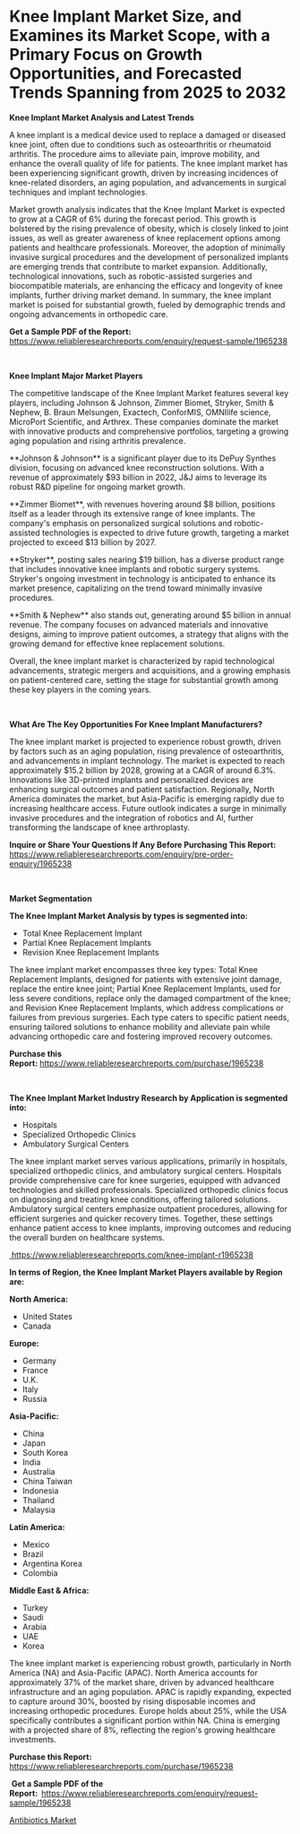 <p><h1>Knee Implant Market Size, and Examines its Market Scope, with a Primary Focus on Growth Opportunities, and Forecasted Trends Spanning from 2025 to 2032</h1></p><p><strong>Knee Implant Market Analysis and Latest Trends</strong></p>
<p><p>A knee implant is a medical device used to replace a damaged or diseased knee joint, often due to conditions such as osteoarthritis or rheumatoid arthritis. The procedure aims to alleviate pain, improve mobility, and enhance the overall quality of life for patients. The knee implant market has been experiencing significant growth, driven by increasing incidences of knee-related disorders, an aging population, and advancements in surgical techniques and implant technologies.</p><p>Market growth analysis indicates that the Knee Implant Market is expected to grow at a CAGR of 6% during the forecast period. This growth is bolstered by the rising prevalence of obesity, which is closely linked to joint issues, as well as greater awareness of knee replacement options among patients and healthcare professionals. Moreover, the adoption of minimally invasive surgical procedures and the development of personalized implants are emerging trends that contribute to market expansion. Additionally, technological innovations, such as robotic-assisted surgeries and biocompatible materials, are enhancing the efficacy and longevity of knee implants, further driving market demand. In summary, the knee implant market is poised for substantial growth, fueled by demographic trends and ongoing advancements in orthopedic care.</p></p>
<p><strong>Get a Sample PDF of the Report:&nbsp;</strong> <a href="https://www.reliableresearchreports.com/enquiry/request-sample/1965238?utm_campaign=3079&utm_medium=2&utm_source=Github&utm_content=ia&utm_term=08032025&utm_id=knee-implant">https://www.reliableresearchreports.com/enquiry/request-sample/1965238</a></p>
<p>&nbsp;</p>
<p><strong>Knee Implant Major Market Players</strong></p>
<p><p>The competitive landscape of the Knee Implant Market features several key players, including Johnson & Johnson, Zimmer Biomet, Stryker, Smith & Nephew, B. Braun Melsungen, Exactech, ConforMIS, OMNIlife science, MicroPort Scientific, and Arthrex. These companies dominate the market with innovative products and comprehensive portfolios, targeting a growing aging population and rising arthritis prevalence.</p><p>**Johnson & Johnson** is a significant player due to its DePuy Synthes division, focusing on advanced knee reconstruction solutions. With a revenue of approximately $93 billion in 2022, J&J aims to leverage its robust R&D pipeline for ongoing market growth.</p><p>**Zimmer Biomet**, with revenues hovering around $8 billion, positions itself as a leader through its extensive range of knee implants. The company's emphasis on personalized surgical solutions and robotic-assisted technologies is expected to drive future growth, targeting a market projected to exceed $13 billion by 2027.</p><p>**Stryker**, posting sales nearing $19 billion, has a diverse product range that includes innovative knee implants and robotic surgery systems. Stryker's ongoing investment in technology is anticipated to enhance its market presence, capitalizing on the trend toward minimally invasive procedures.</p><p>**Smith & Nephew** also stands out, generating around $5 billion in annual revenue. The company focuses on advanced materials and innovative designs, aiming to improve patient outcomes, a strategy that aligns with the growing demand for effective knee replacement solutions.</p><p>Overall, the knee implant market is characterized by rapid technological advancements, strategic mergers and acquisitions, and a growing emphasis on patient-centered care, setting the stage for substantial growth among these key players in the coming years.</p></p>
<p>&nbsp;</p>
<p><strong>What Are The Key Opportunities For Knee Implant Manufacturers?</strong></p>
<p><p>The knee implant market is projected to experience robust growth, driven by factors such as an aging population, rising prevalence of osteoarthritis, and advancements in implant technology. The market is expected to reach approximately $15.2 billion by 2028, growing at a CAGR of around 6.3%. Innovations like 3D-printed implants and personalized devices are enhancing surgical outcomes and patient satisfaction. Regionally, North America dominates the market, but Asia-Pacific is emerging rapidly due to increasing healthcare access. Future outlook indicates a surge in minimally invasive procedures and the integration of robotics and AI, further transforming the landscape of knee arthroplasty.</p></p>
<p><strong>Inquire or Share Your Questions If Any Before Purchasing This Report:</strong> <a href="https://www.reliableresearchreports.com/enquiry/pre-order-enquiry/1965238?utm_campaign=3079&utm_medium=2&utm_source=Github&utm_content=ia&utm_term=08032025&utm_id=knee-implant">https://www.reliableresearchreports.com/enquiry/pre-order-enquiry/1965238</a></p>
<p>&nbsp;</p>
<p><strong>Market Segmentation</strong></p>
<p><strong>The Knee Implant Market Analysis by types is segmented into:</strong></p>
<p><ul><li>Total Knee Replacement Implant</li><li>Partial Knee Replacement Implants</li><li>Revision Knee Replacement Implants</li></ul></p>
<p><p>The knee implant market encompasses three key types: Total Knee Replacement Implants, designed for patients with extensive joint damage, replace the entire knee joint; Partial Knee Replacement Implants, used for less severe conditions, replace only the damaged compartment of the knee; and Revision Knee Replacement Implants, which address complications or failures from previous surgeries. Each type caters to specific patient needs, ensuring tailored solutions to enhance mobility and alleviate pain while advancing orthopedic care and fostering improved recovery outcomes.</p></p>
<p><strong>Purchase this Report:&nbsp;</strong><a href="https://www.reliableresearchreports.com/purchase/1965238?utm_campaign=3079&utm_medium=2&utm_source=Github&utm_content=ia&utm_term=08032025&utm_id=knee-implant">https://www.reliableresearchreports.com/purchase/1965238</a></p>
<p>&nbsp;</p>
<p><strong>The Knee Implant Market Industry Research by Application is segmented into:</strong></p>
<p><ul><li>Hospitals</li><li>Specialized Orthopedic Clinics</li><li>Ambulatory Surgical Centers</li></ul></p>
<p><p>The knee implant market serves various applications, primarily in hospitals, specialized orthopedic clinics, and ambulatory surgical centers. Hospitals provide comprehensive care for knee surgeries, equipped with advanced technologies and skilled professionals. Specialized orthopedic clinics focus on diagnosing and treating knee conditions, offering tailored solutions. Ambulatory surgical centers emphasize outpatient procedures, allowing for efficient surgeries and quicker recovery times. Together, these settings enhance patient access to knee implants, improving outcomes and reducing the overall burden on healthcare systems.</p></p>
<p><a href="https://www.reliableresearchreports.com/knee-implant-r1965238?utm_campaign=3079&utm_medium=2&utm_source=Github&utm_content=ia&utm_term=08032025&utm_id=knee-implant">&nbsp;https://www.reliableresearchreports.com/knee-implant-r1965238</a></p>
<p><strong>In terms of Region, the Knee Implant Market Players available by Region are:</strong></p>
<p>
    <p> <strong> North America: </strong>
        <ul>
            <li>United States</li>
            <li>Canada</li>
        </ul>
        </p> 
    <p> <strong> Europe: </strong>
        <ul>
            <li>Germany</li>
            <li>France</li>
            <li>U.K.</li>
            <li>Italy</li>
            <li>Russia</li>
        </ul>
        </p> 
    <p> <strong> Asia-Pacific: </strong>
        <ul>
            <li>China</li>
            <li>Japan</li>
            <li>South Korea</li>
            <li>India</li>
            <li>Australia</li>
            <li>China Taiwan</li>
            <li>Indonesia</li>
            <li>Thailand</li>
            <li>Malaysia</li>
        </ul>
        </p> 
    <p> <strong> Latin America: </strong>
        <ul>
            <li>Mexico</li>
            <li>Brazil</li>
            <li>Argentina Korea</li>
            <li>Colombia</li>
        </ul>
        </p> 
    <p> <strong> Middle East & Africa: </strong>
        <ul>
            <li>Turkey</li>
            <li>Saudi</li>
            <li>Arabia</li>
            <li>UAE</li>
            <li>Korea</li>
        </ul>
    </p>
    </p>
<p><p>The knee implant market is experiencing robust growth, particularly in North America (NA) and Asia-Pacific (APAC). North America accounts for approximately 37% of the market share, driven by advanced healthcare infrastructure and an aging population. APAC is rapidly expanding, expected to capture around 30%, boosted by rising disposable incomes and increasing orthopedic procedures. Europe holds about 25%, while the USA specifically contributes a significant portion within NA. China is emerging with a projected share of 8%, reflecting the region's growing healthcare investments.</p></p>
<p><strong>Purchase this Report: </strong><a href="https://www.reliableresearchreports.com/purchase/1965238?utm_campaign=3079&utm_medium=2&utm_source=Github&utm_content=ia&utm_term=08032025&utm_id=knee-implant">https://www.reliableresearchreports.com/purchase/1965238</a></p>
<p>&nbsp;<strong>Get a Sample PDF of the Report:&nbsp;&nbsp;</strong><a href="https://www.reliableresearchreports.com/enquiry/request-sample/1965238?utm_campaign=3079&utm_medium=2&utm_source=Github&utm_content=ia&utm_term=08032025&utm_id=knee-implant">https://www.reliableresearchreports.com/enquiry/request-sample/1965238</a></p>
<p><strong></strong></p>
<p><p><a href="https://github.com/voetzeszuh/Market-Research-Report-List-1/blob/main/antibiotics-market.md?utm_campaign=3079&utm_medium=2&utm_source=Github&utm_content=ia&utm_term=08032025&utm_id=knee-implant">Antibiotics Market</a></p></p>